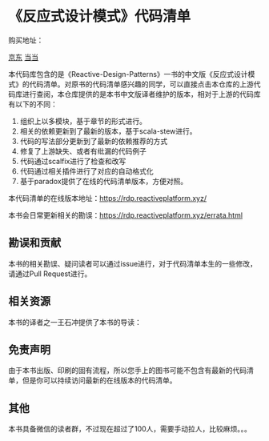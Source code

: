 # 《反应式设计模式》代码清单

购买地址：

[京东](https://u.jd.com/7yHAr6)
[当当](http://product.m.dangdang.com/26482900.html?&unionid=P-111740240m)

本代码库包含的是《Reactive-Design-Patterns》一书的中文版《反应式设计模式》的代码清单。对原书的代码清单感兴趣的同学，可以直接点击本仓库的上游代码库进行查阅，本仓库提供的是本书中文版译者维护的版本，相对于上游的代码库有以下的不同：

 1. 组织上以多模块，基于章节的形式进行。
 2. 相关的依赖更新到了最新的版本，基于scala-stew进行。
 3. 代码的写法部分更新到了最新的依赖推荐的方式
 4. 修复了上游缺失、或者有纰漏的代码例子
 5. 代码通过scalfix进行了检查和改写
 6. 代码通过相关插件进行了对应的自动格式化
 7. 基于paradox提供了在线的代码清单版本，方便对照。
 
 本代码清单的在线版本地址：https://rdp.reactiveplatform.xyz/
 
 本书会日常更新相关的勘误：https://rdp.reactiveplatform.xyz/errata.html

## 勘误和贡献

本书的相关勘误、疑问读者可以通过issue进行，对于代码清单本生的一些修改，请通过Pull Request进行。

## 相关资源

本书的译者之一王石冲提供了本书的导读：

## 免责声明

由于本书出版、印刷的固有流程，所以您手上的图书可能不包含有最新的代码清单，但是你可以持续访问最新的在线版本的代码清单。


## 其他

本书具备微信的读者群，不过现在超过了100人，需要手动拉人，比较麻烦。。。

